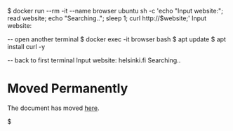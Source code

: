 $ docker run --rm -it --name browser ubuntu sh -c 'echo "Input website:"; read website; echo "Searching.."; sleep 1; curl http://$website;'
Input website:

-- open another terminal
$ docker exec -it browser bash
$ apt update
$ apt install curl -y

-- back to first terminal
Input website: 
helsinki.fi
Searching..
<!DOCTYPE HTML PUBLIC "-//IETF//DTD HTML 2.0//EN">
<html><head>
<title>301 Moved Permanently</title>
</head><body>
<h1>Moved Permanently</h1>
<p>The document has moved <a href="https://www.helsinki.fi/">here</a>.</p>
</body></html>
$